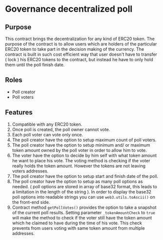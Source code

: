 # Governance decentralized poll

## Purpose
This contract brings the decentralization for any kind of ERC20 token. The purpose of the contract is to allow users which are holders of the particular ERC20 token to take part in the decision making of the currency. The contract is built in such cost efficient way that user doesn't have to transfer ( lock ) his ERC20 tokens to the contract, but instead he have to only hold them until the poll finish date.
## Roles
* Poll creator
* Poll voters
## Features
1. Compatible with any ERC20 token.
2. Once poll is created, the poll owner cannot vote.
3. Each poll voter can vote only once.
4. The poll creator have the option to setup maximum count of poll voters.
5. The poll creator have the option to setup minimum and/ or maximum token amount owned by the poll voter in order to allow him to vote.
6. The voter have the option to decide by him self with what token amount he want to place his vote. The voting method is checking if the voter really holds the token amount. However the tokens are not leaving voters addresses.
7. The poll creator have the option to setup start and finish date of the poll.
8. The poll creator have the option to setup as many poll options as needed. ( poll options are stored in array of base32 format, this leads to a limitation in the length of the string ). In order to display the base32 poll options into readable strings you can use `web3.utils.toAscii()` on the front-end side.
9. Contract method `getPollVotes()` provides the option to take a snapshot of the current poll results. Setting parameter `_tokenAmountCheck` to `true` will make the method to check if the voter still have the token amount which he claimed to have during the time of his vote. This check prevents from users voting with same token amount from multiple addresses.